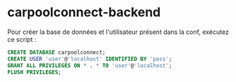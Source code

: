 # carpoolconnect-backend

Pour créer la base de données et l'utilisateur présent dans la conf, exécutez ce script :

```sql
CREATE DATABASE carpoolconnect;
CREATE USER 'user'@'localhost' IDENTIFIED BY 'pass';
GRANT ALL PRIVILEGES ON * . * TO 'user'@'localhost';
FLUSH PRIVILEGES;
```